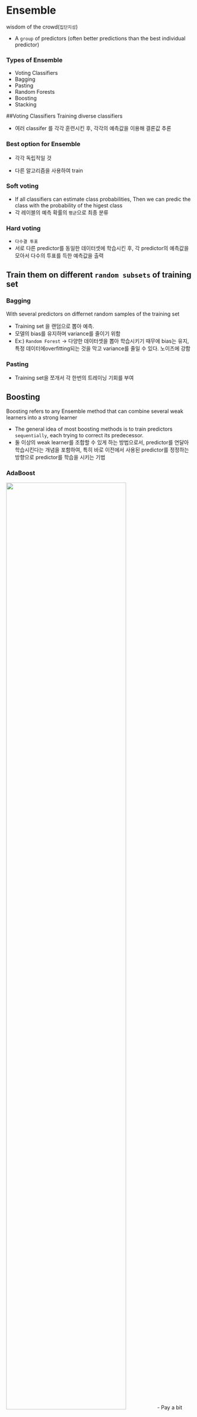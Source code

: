# Ensemble
wisdom of the crowd(`집단지성`)

- A `group` of predictors (often better predictions than the best individual predictor)

### Types of Ensemble
- Voting Classifiers
- Bagging
- Pasting
- Random Forests
- Boosting
- Stacking

##Voting Classifiers
Training diverse classifiers

- 여러 classifer 를 각각 훈련시킨 후, 각각의 예측값을 이용해 결론값 추론

### Best option for Ensemble

- 각각 독립적일 것

- 다른 알고리즘을 사용하여 train

### Soft voting
- If all classifiers can estimate class probabilities, Then we can predic the class with the probability of the higest class
- 각 레이블의 예측 확률의 `평균`으로 최종 분류

### Hard voting
- `다수결 투표`
- 서로 다른 predictor를 동일한 데이터셋에 학습시킨 후, 각 predictor의 예측값을 모아서 다수의 투표를 득한 예측값을 출력

## Train them on different `random subsets` of training set

### Bagging
With several predictors on differnet random samples of the training set


- Training set 을 랜덤으로 뽑아 예측.
- 모델의 bias를 유지하며 variance를 줄이기 위함
- Ex:) `Random Forest` -> 다양한 데이터셋을 뽑아 학습시키기 때무에 bias는 유지, 특정 데이터에overfitting되는 것을 막고 variance를 줄일 수 있다. 노이즈에 강함
 
### Pasting
- Training set을 쪼개서 각 한번의 트레이닝 기회를 부여

## Boosting

Boosting refers to any Ensemble method that can combine several weak learners into a strong learner
- The general idea of most boosting methods is to train predictors `sequentially`, each trying to correct its predecessor.
- 둘 이상의 weak learner를 조합할 수 있게 하는 방법으로서, predictor를 연달아 학습시킨다는 개념을 포함하여, 특히 바로 이전에서 사용된 predictor를 정정하는 방향으로 predictor를 학습을 시키는 기법

### AdaBoost
<img src="https://user-images.githubusercontent.com/45276804/96753952-92802700-140b-11eb-9e02-6dd71f9dd409.png" width="80%"/>
- Pay a bit more attention to the training instances that the predecessor underfitted(Wek learner)
- 새로운 predictor는 좀 더 까다로운 case에 집중

### Gradient Boosting

- Gradient Boosting works by `sequentially` adding predictors to an emsemble, each one correcting its predecessor.
- But, Gradient Boosting tries to fit the new predictor to the `residual errors` made by the previous predictor.

## Stacking
Short for stacked generalization
`기반모델`이 예측한 값을 `메타모델`이 다시 학습하고 최종 예측하는 모델

<img src="https://user-images.githubusercontent.com/45276804/96754617-8183e580-140c-11eb-9f72-4faa649ac414.png" width="80%" />


A simple idea:
- Instead of using trivial functions (such as hard voting) to aggregate the predictions of all predictors in an ensemble, `train a model` to perform this aggregation.

- Predictions in a `multilayer stacking ensemble`